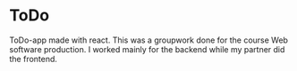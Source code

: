 # ToDo
ToDo-app made with react.
This was a groupwork done for the course Web software production. 
I worked mainly for the backend while my partner did the frontend.
